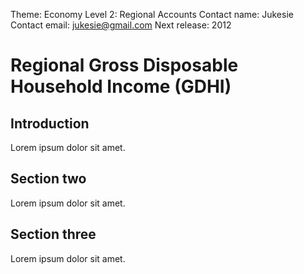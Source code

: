 Theme: Economy
Level 2: Regional Accounts
Contact name: Jukesie
Contact email: jukesie@gmail.com
Next release: 2012

# Regional Gross Disposable Household Income (GDHI)

## Introduction

Lorem ipsum dolor sit amet.

## Section two

Lorem ipsum dolor sit amet.

## Section three

Lorem ipsum dolor sit amet.